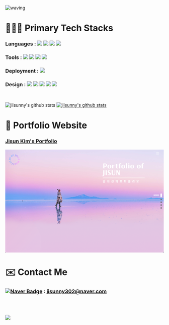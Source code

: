 ![waving](https://capsule-render.vercel.app/api?type=waving&height=200&text=Hi%20there!%20Welcome%20to%20my%20GitHub&fontAlign=50&fontAlignY=35&color=gradient&fontSize=30)

# 👩🏻‍💻 Primary Tech Stacks

### Languages : <span><img src="https://img.shields.io/badge/HTML-E34F26?style=flat-square&logo=html5&logoColor=white"/></span> <span><img src="https://img.shields.io/badge/CSS-1572B6?style=flat-square&logo=css3&logoColor=white"/></span> <span><img src="https://img.shields.io/badge/JavaScript-F7DF1E?style=flat-square&logo=javascript&logoColor=white"/></span> <span><img src="https://img.shields.io/badge/jQuery-0769AD?style=flat-square&logo=jquery&logoColor=white"/></span>

### Tools : <span><img src="https://img.shields.io/badge/Git-f05032?style=flat-square&logo=git&logoColor=white"/></span> <span><img src="https://img.shields.io/badge/GitHub-181717?style=flat-square&logo=github&logoColor=white"/></span> <span><img src="https://img.shields.io/badge/Eclipse%20IDE-2C2255?style=flat-square&logo=eclipse-ide&logoColor=white"/></span> <span><img src="https://img.shields.io/badge/Visual%20Studio%20Code-007ACC?style=flat-square&logo=visual-studio-code&logoColor=white"/></span>

### Deployment : <span><img src="https://img.shields.io/badge/Netlify-00C7B7?style=flat-square&logo=netlify&logoColor=white"/></span>

### Design : <span><img src="https://img.shields.io/badge/Adobe%20Photoshop-31A8FF?style=flat-square&logo=adobe-photoshop&logoColor=white"/></span> <span><img src="https://img.shields.io/badge/Adobe%20Illustrator-FF9A00?style=flat-square&logo=adobe-illustrator&logoColor=white"/></span> <span><img src="https://img.shields.io/badge/Adobe%20XD-FF61F6?style=flat-square&logo=adobe-xd&logoColor=white"/></span> <span><img src="https://img.shields.io/badge/Adobe%20Lightroom-31A8FF?style=flat-square&logo=adobe-lightroom&logoColor=white"/></span> <span><img src="https://img.shields.io/badge/Adobe%20After%20Effects-9999FF?style=flat-square&logo=adobe-after-effects&logoColor=white"/></span>

<br />

![jiisunny's github stats](https://github-readme-stats.vercel.app/api?username=jiisunny&show_icons=true)
[![jiisunny's github stats](https://github-readme-stats.vercel.app/api/top-langs/?username=jiisunny&show_icons=true&hide_border=true&title_color=004386&icon_color=004386&layout=compact)](https://github.com/jiisunny)

# 🔗 Portfolio Website

### [Jisun Kim's Portfolio](https://infallible-heisenberg-75d4ab.netlify.app/)

![김지선의 포트폴리오 메인페이지](https://raw.githubusercontent.com/jiisunny/jisunkim-portfolio/master/_assets/main_screenshot.png)

# ✉️ Contact Me

### [![Naver Badge](https://img.shields.io/badge/Naver-03c75a?style=flat-square&logo=Naver&logoColor=white&link=mailto:jisunny302@naver.com)](mailto:jisunny302@naver.com) : jisunny302@naver.com

<br /><br />

<a href="https://hits.seeyoufarm.com"><img src="https://hits.seeyoufarm.com/api/count/incr/badge.svg?url=https%3A%2F%2Fgithub.com%2Fjiisunny&count_bg=%2379C83D&title_bg=%23555555&icon=github.svg&icon_color=%23E7E7E7&title=hits&edge_flat=false"/></a>


<!--
**jiisunny/jiisunny** is a ✨ _special_ ✨ repository because its `README.md` (this file) appears on your GitHub profile.

Here are some ideas to get you started:

- 🔭 I’m currently working on ...
- 🌱 I’m currently learning ...
- 👯 I’m looking to collaborate on ...
- 🤔 I’m looking for help with ...
- 💬 Ask me about ...
- 📫 How to reach me: ...
- 😄 Pronouns: ...
- ⚡ Fun fact: ...
-->
